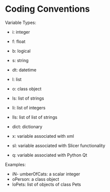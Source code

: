 # Coding Conventions

Variable Types:

- i: integer  
- f: float  
- b: logical  
- s: string  
- dt: datetime  
- l: list  
- o: class object  

- ls: list of strings  
- li: list of integers  
- lls: list of list of strings  

- dict: dictionary


- x:  variable associated with xml  
- sl: variable associated with Slicer functionality  
- q:  variable associated with Python Qt  

Examples:

- iN- umberOfCats: a scalar integer  
- oPerson: a class object  
- loPets: list of objects of class Pets  
